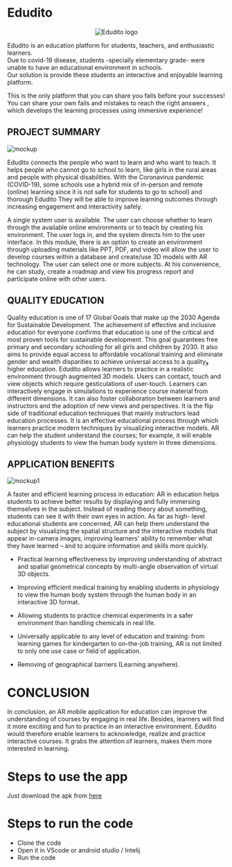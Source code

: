 # Edudito

<p align="center">
  <img src="https://user-images.githubusercontent.com/50237142/113069791-612d3380-91c1-11eb-8f95-acca29ef8d29.jpeg" alt="Edudito logo"/>
</p>


Edudito is an education platform for students, teachers, and enthusiastic learners.  
Due to covid-19 disease, students -specially elementary grade- were unable to have an educational environment in schools.  
Our solution is provide these students an interactive and enjoyable learning platform.

This is the only platform that you can share you fails before your successes!
You can share your own fails and mistakes to reach the right answers , which develops the learning processes using immersive experience!

## PROJECT SUMMARY

![mockup](https://user-images.githubusercontent.com/50237142/113069386-82d9eb00-91c0-11eb-9ceb-7c63c8e5edd8.jpeg)

Edudito connects the people who want to learn and who want to teach. It helps people
who cannot go to school to learn, like girls in the rural areas and people with physical
disabilities. With the Coronavirus pandemic (COVID-19), some
schools use a hybrid mix of in-person and remote (online) learning since it is not safe for
students to go to school) and thorough Edudito They will be able to improve learning
outcomes through increasing engagement and interactivity safely.

A single system user is available. The user can choose whether to learn through the
available online environments or to teach by creating his environment. The user logs in, and
the system directs him to the user interface. In this module, there is an option to create an
environment through uploading materials like PPT, PDF, and video will allow the user to
develop courses within a database and create/use 3D models with AR technology. The user
can select one or more subjects. At his convenience, he can study, create a roadmap and view
his progress report and participate online with other users.

## QUALITY EDUCATION
Quality education is one of 17 Global Goals that make up the 2030 Agenda for
Sustainable Development. The achievement of effective and inclusive education for everyone
confirms that education is one of the critical and most proven tools for sustainable
development. This goal guarantees free primary and secondary schooling for all girls and
children by 2030. It also aims to provide equal access to affordable vocational training and
eliminate gender and wealth disparities to achieve universal access to a qualityو higher
education.
Edudito allows learners to practice in a realistic environment through augmented 3D
models. Users can contact, touch and view objects which require gesticulations of user-touch.
Learners can interactively engage in simulations to experience course material from different
dimensions. It can also foster collaboration between learners and instructors and the adoption
of new views and perspectives.
It is the flip side of traditional education techniques that mainly instructors lead education
processes. It is an effective educational process through which learners practice modern
techniques by visualizing interactive models. AR can help the student understand the
courses; for example, it will enable physiology students to view the human body system in
three dimensions.

## APPLICATION BENEFITS

![mockup1](https://user-images.githubusercontent.com/50237142/113069724-45c22880-91c1-11eb-87fe-1fcaf9d8c4fb.jpeg)

A faster and efficient learning process in education: AR in education helps students to
achieve better results by displaying and fully immersing themselves in the subject. Instead of
reading theory about something, students can see it with their own eyes in action. As far as high-
level educational students are concerned, AR can help them understand the subject by visualizing
the spatial structure and the interactive models that appear in-camera images, improving learners&#39;
ability to remember what they have learned – and to acquire information and skills more quickly.

- Practical learning effectiveness by improving understanding of abstract and
spatial geometrical concepts by multi-angle observation of virtual 3D objects.

- Improving efficient medical training by enabling students in physiology to view
the human body system through the human body in an interactive 3D format.

- Allowing students to practice chemical experiments in a safer environment than
handling chemicals in real life.

- Universally applicable to any level of education and training: from learning games
for kindergarten to on-the-job training, AR is not limited to only one use case or
field of application.

- Removing of geographical barriers (Learning anywhere).

# CONCLUSION
In conclusion, an AR mobile application for education can improve the understanding of
courses by engaging in real life. Besides, learners will find it more exciting and fun to practice in
an interactive environment. Edudito would therefore enable learners to acknowledge, realize and practice
interactive courses. It grabs the attention of learners, makes them more interested in learning.

# Steps to use the app 
Just download the apk from [here](https://github.com/Waelahmed99/Edudito/releases/tag/0.1)

# Steps to run the code 
- Clone the code
- Open it in VScode or android studio / Intelij
- Run the code
